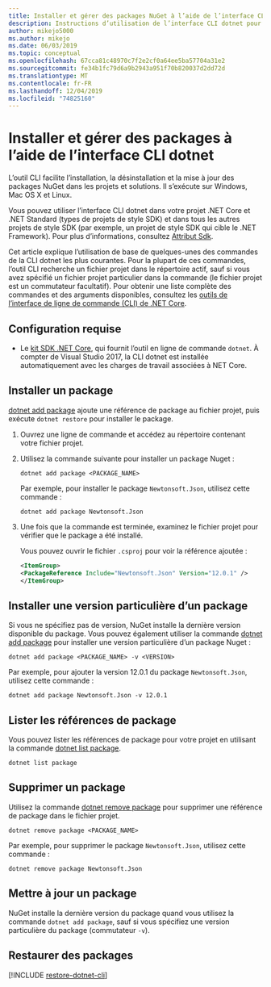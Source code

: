 ```yaml
---
title: Installer et gérer des packages NuGet à l’aide de l’interface CLI dotnet
description: Instructions d’utilisation de l’interface CLI dotnet pour gérer des packages NuGet.
author: mikejo5000
ms.author: mikejo
ms.date: 06/03/2019
ms.topic: conceptual
ms.openlocfilehash: 67cca81c48970c7f2e2cf0a64ee5ba57704a31e2
ms.sourcegitcommit: fe34b1fc79d6a9b2943a951f70b820037d2dd72d
ms.translationtype: MT
ms.contentlocale: fr-FR
ms.lasthandoff: 12/04/2019
ms.locfileid: "74825160"
---
```

# <a name="install-and-manage-packages-using-the-dotnet-cli"></a>Installer et gérer des packages à l’aide de l’interface CLI dotnet

L’outil CLI facilite l’installation, la désinstallation et la mise à jour des packages NuGet dans les projets et solutions. Il s’exécute sur Windows, Mac OS X et Linux.

Vous pouvez utiliser l’interface CLI dotnet dans votre projet .NET Core et .NET Standard (types de projets de style SDK) et dans tous les autres projets de style SDK (par exemple, un projet de style SDK qui cible le .NET Framework). Pour plus d’informations, consultez [Attribut Sdk](/dotnet/core/tools/csproj#additions).

Cet article explique l’utilisation de base de quelques-unes des commandes de la CLI dotnet les plus courantes. Pour la plupart de ces commandes, l’outil CLI recherche un fichier projet dans le répertoire actif, sauf si vous avez spécifié un fichier projet particulier dans la commande (le fichier projet est un commutateur facultatif). Pour obtenir une liste complète des commandes et des arguments disponibles, consultez les [outils de l’interface de ligne de commande (CLI) de .NET Core](../reference/dotnet-commands.md).

## <a name="prerequisites"></a>Configuration requise

- Le [kit SDK .NET Core](https://www.microsoft.com/net/download/), qui fournit l’outil en ligne de commande `dotnet`. À compter de Visual Studio 2017, la CLI dotnet est installée automatiquement avec les charges de travail associées à NET Core.

## <a name="install-a-package"></a>Installer un package

[dotnet add package](/dotnet/core/tools/dotnet-add-package?tabs=netcore2x) ajoute une référence de package au fichier projet, puis exécute `dotnet restore` pour installer le package.

1. Ouvrez une ligne de commande et accédez au répertoire contenant votre fichier projet.

2. Utilisez la commande suivante pour installer un package Nuget :

    ```dotnetcli
    dotnet add package <PACKAGE_NAME>
    ```

    Par exemple, pour installer le package `Newtonsoft.Json`, utilisez cette commande :

    ```dotnetcli
    dotnet add package Newtonsoft.Json
    ```

3. Une fois que la commande est terminée, examinez le fichier projet pour vérifier que le package a été installé.

   Vous pouvez ouvrir le fichier `.csproj` pour voir la référence ajoutée :

    ```xml
   <ItemGroup>
    <PackageReference Include="Newtonsoft.Json" Version="12.0.1" />
   </ItemGroup>
    ```

## <a name="install-a-specific-version-of-a-package"></a>Installer une version particulière d’un package

Si vous ne spécifiez pas de version, NuGet installe la dernière version disponible du package. Vous pouvez également utiliser la commande [dotnet add package](/dotnet/core/tools/dotnet-add-package?tabs=netcore2x) pour installer une version particulière d’un package Nuget :

```dotnetcli
dotnet add package <PACKAGE_NAME> -v <VERSION>
```

Par exemple, pour ajouter la version 12.0.1 du package `Newtonsoft.Json`, utilisez cette commande :

```dotnetcli
dotnet add package Newtonsoft.Json -v 12.0.1
```

## <a name="list-package-references"></a>Lister les références de package

Vous pouvez lister les références de package pour votre projet en utilisant la commande [dotnet list package](/dotnet/core/tools/dotnet-list-package?tabs=netcore2x).

```dotnetcli
dotnet list package
```

## <a name="remove-a-package"></a>Supprimer un package

Utilisez la commande [dotnet remove package](/dotnet/core/tools/dotnet-remove-package?tabs=netcore2x) pour supprimer une référence de package dans le fichier projet.

```dotnetcli
dotnet remove package <PACKAGE_NAME>
```

Par exemple, pour supprimer le package `Newtonsoft.Json`, utilisez cette commande :

```dotnetcli
dotnet remove package Newtonsoft.Json
```

## <a name="update-a-package"></a>Mettre à jour un package

NuGet installe la dernière version du package quand vous utilisez la commande `dotnet add package`, sauf si vous spécifiez une version particulière du package (commutateur `-v`).

## <a name="restore-packages"></a>Restaurer des packages

[!INCLUDE [restore-dotnet-cli](includes/restore-dotnet-cli.md)]
